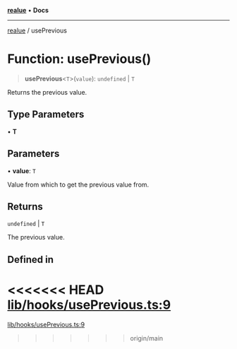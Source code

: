 [**realue**](../README.md) • **Docs**

***

[realue](../README.md) / usePrevious

# Function: usePrevious()

> **usePrevious**\<`T`\>(`value`): `undefined` \| `T`

Returns the previous value.

## Type Parameters

• **T**

## Parameters

• **value**: `T`

Value from which to get the previous value from.

## Returns

`undefined` \| `T`

The previous value.

## Defined in

<<<<<<< HEAD
[lib/hooks/usePrevious.ts:9](https://github.com/nevoland/realue/blob/cbce77129663d64110c6eeb5270a3b7841e0b453/lib/hooks/usePrevious.ts#L9)
=======
[lib/hooks/usePrevious.ts:9](https://github.com/nevoland/realue/blob/90be82ca388547f529d338e720e90d4eeb8b3263/lib/hooks/usePrevious.ts#L9)
>>>>>>> origin/main

